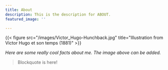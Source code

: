 ```yaml
---
title: About
description: This is the description for ABOUT.
featured_image: ''

---
```

{{< figure src="/images/Victor_Hugo-Hunchback.jpg" title="Illustration from Victor Hugo et son temps (1881)" >}}

_Here are some really cool facts about me. The image above can be added._

> Blockquote is here!